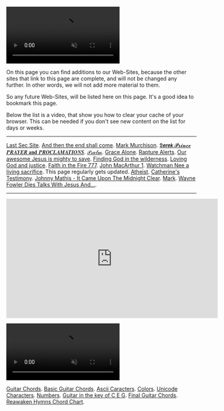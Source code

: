 <p><video src="./assets/list-of-web-sites.webm"autoplay loop muted></video></p>

On this page you can find additions to our Web-Sites, because the other sites that link to this page are complete, and will not be changed any further. In other words, we will not add more material to them.

So any future Web-Sites, will be listed here on this page.
It's a good idea to bookmark this page.

Below the list is a video, that show you how to clear your cache of your browser. This can be needed if you don't see new content on the list for days or weeks.

---

[Last Sec Site](https://lastsec.org/).
[And then the end shall come](https://the-lord-jesus-will.github.io/and-then-the-end-shall-come/).
[Mark Murchison](https://the-lord-jesus-will.github.io/mark-murchison/).
[𝕯𝙚𝙧𝙚𝙠 𝓟𝓻𝓲𝓷𝓬𝓮 𝑷𝑹𝑨𝒀𝑬𝑹 𝐚𝐧𝐝 𝑷𝑹𝑶𝑪𝑳𝑨𝑴𝑨𝑻𝑰𝑶𝑵𝑺](https://the-lord-jesus-will.github.io/dp/).
[𝒫𝓈𝒶𝓁𝓂](https://the-lord-jesus-will.github.io/psalm/).
[Grace Alone](https://the-lord-jesus-will.github.io/grace-alone/).
[Rapture Alerts](https://the-lord-jesus-will.github.io/rapture-alerts/index.html).
[Our awesome Jesus is mighty to save](https://the-lord-jesus-will.github.io/our-awesome-jesus-is-mighty-to-save/).
[Finding God in the wilderness](https://the-lord-jesus-will.github.io/finding-god-in-the-wilderness/).
[Loving God and justice](https://the-lord-jesus-will.github.io/loving-god-and-justice/).
[Faith in the Fire 777](https://the-lord-jesus-will.github.io/faithinthefire777/).
[John MacArthur 1](https://the-lord-jesus-will.github.io/john-macarthur-1/).
[Watchman Nee a living sacrifice](https://the-lord-jesus-will.github.io/watchman-nee-a-living-sacrifice/). This page regularly gets updated.
[Atheist](https://the-lord-jesus-will.github.io/atheist/).
[Catherine's Testimony](https://the-lord-jesus-will.github.io/catherines-testimony/).
[Johnny Mathis - It Came Upon The Midnight Clear](https://www.youtube.com/watch?v=pv5NMG1KYEA).
[Mark](https://www.youtube.com/watch?v=IukBVuuhAPc).
[Wayne Fowler Dies Talks With Jesus And...](https://www.youtube.com/watch?v=G5ZMJ8_C3io).

---

<iframe width="560" height="315" src="https://www.youtube.com/embed/SS8-jAETszI?si=IDZZt1XuFq6uYsyC" title="YouTube video player" frameborder="0" allow="accelerometer; autoplay; clipboard-write; encrypted-media; gyroscope; picture-in-picture; web-share" allowfullscreen></iframe>

<p><video src="assets\tools.webm" autoplay loop muted></video></p>

[Guitar Chords](https://the-lord-jesus-will.github.io/guitar-chords/).
[Basic Guitar Chords](https://the-lord-jesus-will.github.io/basic-guitar-chords/).
[Ascii Caracters](https://the-lord-jesus-will.github.io/Ascii-Caracters/).
[Colors](https://the-lord-jesus-will.github.io/colors/).
[Unicode Characters](https://the-lord-jesus-will.github.io/Unicode-Characters/).
[Numbers](https://the-lord-jesus-will.github.io/numbers/).
[Guitar in the key of C E G](https://caught-up.net/guitar-in-the-key-of-C-E-G/).
[Final Guitar Chords](https://caught-up.net/final-guitar-chords/).
[Reawaken Hymns Chord Chart](https://the-lord-jesus-will.github.io/reawaken-hymns-chord-chart/).